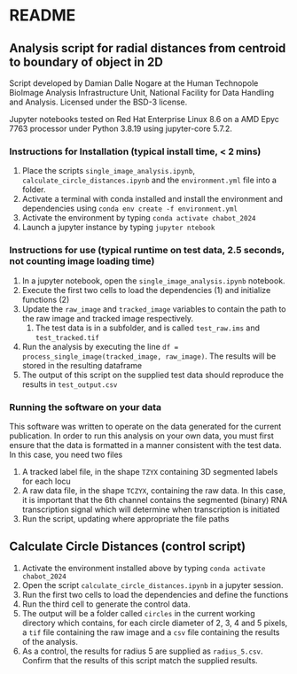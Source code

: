 # README

## Analysis script for radial distances from centroid to boundary of object in 2D

Script developed by Damian Dalle Nogare at the Human Technopole BioImage Analysis Infrastructure Unit, National Facility for Data Handling and Analysis. Licensed under the BSD-3 license.

Jupyter notebooks tested on Red Hat Enterprise Linux 8.6 on a AMD Epyc 7763 processor under Python 3.8.19 using jupyter-core 5.7.2.

### Instructions for Installation (typical install time, < 2 mins)

1. Place the scripts `single_image_analysis.ipynb`, `calculate_circle_distances.ipynb` and the `environment.yml` file into a folder.
2. Activate a terminal with conda installed and install the environment and dependencies using 
`conda env create -f environment.yml`
3. Activate the environment by typing `conda activate chabot_2024`
4. Launch a jupyter instance by typing `jupyter ntebook`

### Instructions for use (typical runtime on test data, 2.5 seconds, not counting image loading time)

1. In a jupyter notebook, open the `single_image_analysis.ipynb` notebook. 
2. Execute the first two cells to load the dependencies (1) and initialize functions (2)
3. Update the `raw_image` and `tracked_image` variables to contain the path to the raw image and tracked image respectively.
    1. The test data is in a subfolder, and is called `test_raw.ims` and `test_tracked.tif` 
4. Run the analysis by executing the line `df = process_single_image(tracked_image, raw_image)`. The results will be stored in the resulting dataframe
5. The output of this script on the supplied test data should reproduce the results in `test_output.csv`

### Running the software on your data

This software was written to operate on the data generated for the current publication. In order to run this analysis on your own data, you must first ensure that the data is formatted in a manner consistent with the test data. In this case, you need two files

1.  A tracked label file, in the shape `TZYX` containing 3D segmented labels for each locu
2. A raw data file, in the shape `TCZYX`, containing the raw data. In this case, it is important that the 6th channel contains the segmented (binary) RNA transcription signal which will determine when transcription is initiated
3. Run the script, updating where appropriate the file paths

## Calculate Circle Distances (control script)

1. Activate the environment installed above by typing `conda activate chabot_2024` 
2. Open the script `calculate_circle_distances.ipynb` in a jupyter session.
3. Run the first two cells to load the dependencies and define the functions
4. Run the third cell to generate the control data. 
5. The output will be a folder called `circles` in the current working directory which contains, for each circle diameter of 2, 3, 4 and 5 pixels, a `tif` file containing the raw image and a `csv` file containing the results of the analysis.
6. As a control, the results for radius 5 are supplied as `radius_5.csv`. Confirm that the results of this script match the supplied results.